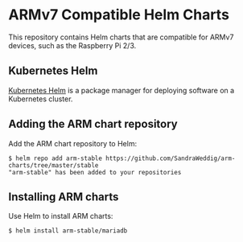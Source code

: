 # ARMv7 Compatible Helm Charts

This repository contains Helm charts that are compatible for ARMv7 devices, such as the Raspberry Pi 2/3.

## Kubernetes Helm
[Kubernetes Helm](https://github.com/kubernetes/helm) is a package manager for deploying software on a Kubernetes cluster.

## Adding the ARM chart repository

Add the ARM chart repository to Helm:

```
$ helm repo add arm-stable https://github.com/SandraWeddig/arm-charts/tree/master/stable
"arm-stable" has been added to your repositories
```

## Installing ARM charts

Use Helm to install ARM charts:

```
$ helm install arm-stable/mariadb
```

